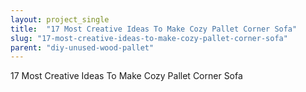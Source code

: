 ```yaml
---
layout: project_single
title:  "17 Most Creative Ideas To Make Cozy Pallet Corner Sofa"
slug: "17-most-creative-ideas-to-make-cozy-pallet-corner-sofa"
parent: "diy-unused-wood-pallet"
---
```

17 Most Creative Ideas To Make Cozy Pallet Corner Sofa